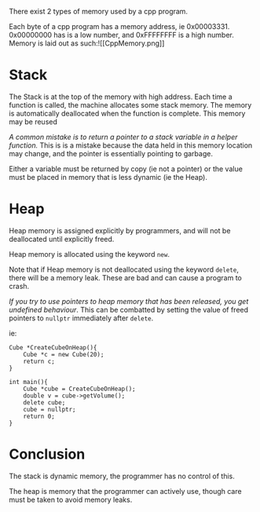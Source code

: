 
There exist 2 types of memory used by a cpp program.

Each byte of a cpp program has a memory address, ie 0x00003331. 0x00000000 has is a low number, and 0xFFFFFFFF is a high number. Memory is laid out as such:![[CppMemory.png]]

# **Stack**

The Stack is at the top of the memory with high address. Each time a function is called, the machine allocates some stack memory. The memory is automatically deallocated when the function is complete. This memory may be reused

*A common mistake is to return a pointer to a stack variable in a helper function.* This is is a mistake because the data held in this memory location may change, and the pointer is essentially pointing to garbage.

Either a variable must be returned by copy (ie not a pointer) or the value must be placed in memory that is less dynamic (ie the Heap).

# **Heap**

Heap memory is assigned explicitly by programmers, and will not be deallocated until explicitly freed.

Heap memory is allocated using the keyword `new`. 

Note that if Heap memory is not deallocated using the keyword `delete`, there will be a memory leak. These are bad and can cause a program to crash.

*If you try to use pointers to heap memory that has been released, you get undefined behaviour*. This can be combatted by setting the value of freed pointers to `nullptr` immediately after `delete`.


ie:

```
Cube *CreateCubeOnHeap(){
	Cube *c = new Cube(20);        
	return c;                      
}

int main(){
	Cube *cube = CreateCubeOnHeap();  
	double v = cube->getVolume();
	delete cube;
	cube = nullptr;
	return 0;
}

```


# **Conclusion**

The stack is dynamic memory, the programmer has no control of this.

The heap is memory that the programmer can actively use, though care must be taken to avoid memory leaks.

